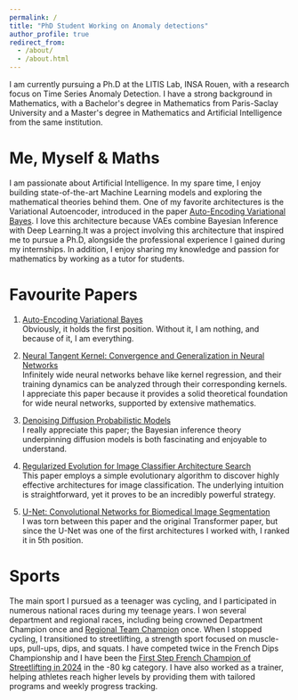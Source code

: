 ```yaml
---
permalink: /
title: "PhD Student Working on Anomaly detections"
author_profile: true
redirect_from: 
  - /about/
  - /about.html
---
```


I am currently pursuing a Ph.D at the LITIS Lab, INSA Rouen, with a research focus on Time Series Anomaly Detection. I have a strong background in Mathematics, with a Bachelor's degree in Mathematics from Paris-Saclay University and a Master's degree in Mathematics and Artificial Intelligence from the same institution.

Me, Myself & Maths
======

I am passionate about Artificial Intelligence. In my spare time, I enjoy building state-of-the-art Machine Learning models and exploring the mathematical theories behind them. One of my favorite architectures is the Variational Autoencoder, introduced in the paper [Auto-Encoding Variational Bayes](https://arxiv.org/abs/1312.6114). I love this architecture because VAEs combine Bayesian Inference with Deep Learning.It was a project involving this architecture that inspired me to pursue a Ph.D, alongside the professional experience I gained during my internships. In addition, I enjoy sharing my knowledge and passion for mathematics by working as a tutor for students. 

# Favourite Papers

1. [Auto-Encoding Variational Bayes](https://arxiv.org/abs/1312.6114)  
   Obviously, it holds the first position. Without it, I am nothing, and because of it, I am everything.

2. [Neural Tangent Kernel: Convergence and Generalization in Neural Networks](https://arxiv.org/abs/1806.07572)  
   Infinitely wide neural networks behave like kernel regression, and their training dynamics can be analyzed through their corresponding kernels. I appreciate this paper because it provides a solid theoretical foundation for wide neural networks, supported by extensive mathematics.

3. [Denoising Diffusion Probabilistic Models](https://arxiv.org/abs/2006.11239)  
   I really appreciate this paper; the Bayesian inference theory underpinning diffusion models is both fascinating and enjoyable to understand.

4. [Regularized Evolution for Image Classifier Architecture Search](https://arxiv.org/abs/1802.01548)  
   This paper employs a simple evolutionary algorithm to discover highly effective architectures for image classification. The underlying intuition is straightforward, yet it proves to be an incredibly powerful strategy.

5. [U-Net: Convolutional Networks for Biomedical Image Segmentation](https://arxiv.org/abs/1505.04597)  
   I was torn between this paper and the original Transformer paper, but since the U-Net was one of the first architectures I worked with, I ranked it in 5th position.

Sports
======
The main sport I pursued as a teenager was cycling, and I participated in numerous national races during my teenage years. I won several department and regional races, including being crowned Department Champion once and [Regional Team Champion](https://www.facebook.com/573518262704708/photos/vilhes-se-r%C3%A9v%C3%A8lesamy-vilhes-vous-connaissiez-comme-beaucoup-vous-avez-appris-%C3%A0-l/998631540193376/) once.
When I stopped cycling, I transitioned to streetlifting, a strength sport focused on muscle-ups, pull-ups, dips, and squats. I have competed twice in the French Dips Championship and I have been the [First Step French Champion of Streetlifting in 2024](https://www.instagram.com/p/C4iBlPwo76L/?img_index=5) in the -80 kg category. I have also worked as a trainer, helping athletes reach higher levels by providing them with tailored programs and weekly progress tracking.

